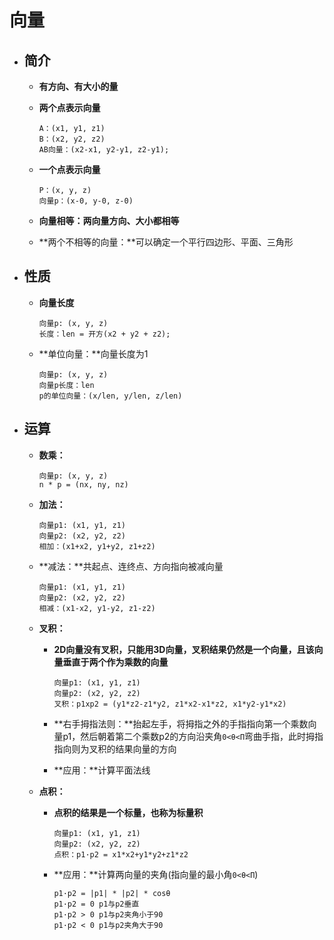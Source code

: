 # 向量

- ## 简介

  - **有方向、有大小的量**

  - **两个点表示向量**

    ```
    A：(x1, y1, z1)
    B：(x2, y2, z2)
    AB向量：(x2-x1, y2-y1, z2-y1);
    ```

  - **一个点表示向量**

    ```
    P：(x, y, z)
    向量p：(x-0, y-0, z-0)
    ```

  - **向量相等：**两向量方向、大小都相**等**

  - **两个不相等的向量：**可以确定一个平行四边形、平面、三角形

    

- ## 性质

  - **向量长度**

    ```
    向量p: (x, y, z)
    长度：len = 开方(x2 + y2 + z2);
    ```

  - **单位向量：**向量长度为1

    ```
    向量p: (x, y, z)
    向量p长度：len
    p的单位向量：(x/len, y/len, z/len)
    ```

- ## 运算

  - **数乘：**

    ```
    向量p: (x, y, z)
    n * p = (nx, ny, nz)
    ```

  - **加法：**

    ```
    向量p1: (x1, y1, z1)
    向量p2: (x2, y2, z2)
    相加：(x1+x2, y1+y2, z1+z2)
    ```

  - **减法：**共起点、连终点、方向指向被减向量

    ```
    向量p1: (x1, y1, z1)
    向量p2: (x2, y2, z2)
    相减：(x1-x2, y1-y2, z1-z2)
    ```

  - **叉积：**

    - **2D向量没有叉积，只能用3D向量，叉积结果仍然是一个向量，且该向量垂直于两个作为乘数的向量**

      ```
      向量p1: (x1, y1, z1)
      向量p2: (x2, y2, z2)
      叉积：p1xp2 = (y1*z2-z1*y2, z1*x2-x1*z2, x1*y2-y1*x2)
      ```

    - **右手拇指法则：**抬起左手，将拇指之外的手指指向第一个乘数向量p1，然后朝着第二个乘数p2的方向沿夹角`0<θ<Π`弯曲手指，此时拇指指向则为叉积的结果向量的方向

    - **应用：**计算平面法线

  - **点积：**

    - **点积的结果是一个标量，也称为标量积**

      ```
      向量p1: (x1, y1, z1)
      向量p2: (x2, y2, z2)
      点积：p1·p2 = x1*x2+y1*y2+z1*z2
      ```

    - **应用：**计算两向量的夹角(指向量的最小角`0<θ<Π`)

      ```
      p1·p2 = |p1| * |p2| * cosθ
      p1·p2 = 0 p1与p2垂直
      p1·p2 > 0 p1与p2夹角小于90
      p1·p2 < 0 p1与p2夹角大于90
      ```

      